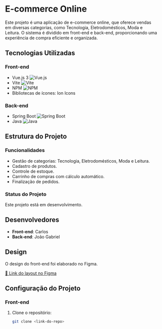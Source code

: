 # E-commerce Online

Este projeto é uma aplicação de e-commerce online, que oferece vendas em diversas categorias, como Tecnologia, Eletrodomésticos, Moda e Leitura. O sistema é dividido em front-end e back-end, proporcionando uma experiência de compra eficiente e organizada.

## Tecnologias Utilizadas

### Front-end
- Vue.js 3 ![Vue.js](https://img.shields.io/badge/Vue.js-35495E?style=for-the-badge&logo=vue.js&logoColor=4FC08D)
- Vite ![Vite](https://img.shields.io/badge/Vite-646CFF?style=for-the-badge&logo=vite&logoColor=white)
- NPM ![NPM](https://img.shields.io/badge/NPM-CB3837?style=for-the-badge&logo=npm&logoColor=white)
- Bibliotecas de ícones: Ion Icons

### Back-end
- Spring Boot ![Spring Boot](https://img.shields.io/badge/Spring%20Boot-6DB33F?style=for-the-badge&logo=springboot&logoColor=white)
- Java ![Java](https://img.shields.io/badge/Java-ED8B00?style=for-the-badge&logo=java&logoColor=white)

## Estrutura do Projeto

### Funcionalidades
- Gestão de categorias: Tecnologia, Eletrodomésticos, Moda e Leitura.
- Cadastro de produtos.
- Controle de estoque.
- Carrinho de compras com cálculo automático.
- Finalização de pedidos.

### Status do Projeto
Este projeto está em desenvolvimento.

## Desenvolvedores
- **Front-end**: Carlos
- **Back-end**: João Gabriel

## Design
O design do front-end foi elaborado no Figma.

[🔗 Link do layout no Figma](#)

## Configuração do Projeto

### Front-end
1. Clone o repositório:
   ```bash
   git clone <link-do-repo>
